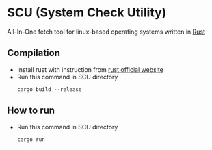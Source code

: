 # SCU (System Check Utility)
All-In-One fetch tool for linux-based operating systems written in [Rust](https://www.rust-lang.org/)

## Compilation
- Install rust with instruction from [rust official website](https://www.rust-lang.org/tools/install)
- Run this command in SCU directory
  ```
  cargo build --release
  ```

## How to run
- Run this command in SCU directory
  ```
  cargo run
  ```
